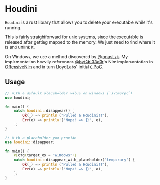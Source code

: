 # Houdini
`Houdini` is a rust library that allows you to delete your executable while it's running.  

This is fairly straightforward for unix systems, since the executable is released after getting mapped to the memory. 
We just need to find where it is and unlink it.

On Windows, we use a method discovered by [@jonasLyk](https://twitter.com/jonasLyk/status/1350401461985955840). 
My implementation heavily references [@byt3bl33d3r](https://twitter.com/byt3bl33d3r)'s Nim implementation in [OffensiveNim](https://github.com/byt3bl33d3r/OffensiveNim/blob/master/src/self_delete_bin.nim)
and in turn LloydLabs' initial [`C` PoC](https://github.com/LloydLabs/delete-self-poc).

## Usage

```rust
// With a default placeholder value on windows (`svcmsrpc`)
use houdini;

fn main() {
    match houdini::disappear() {
        Ok(_) => println!("Pulled a Houdini!!"),
        Err(e) => println!("Nope! => {}", e),
    };
}
```

```rust
// With a placeholder you provide
use houdini::disappear;

fn main() {
    #[cfg(target_os = "windows")]
    match houdini::disappear_with_placeholder("temporary") {
        Ok(_) => println!("Pulled a Houdini!!"),
        Err(e) => println!("Nope! => {}", e),
    };
}
```